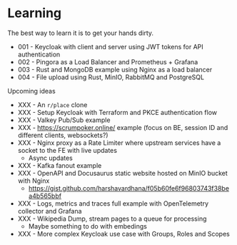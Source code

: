 # Learning

The best way to learn it is to get your hands dirty.

- 001 - Keycloak with client and server using JWT tokens for API authentication
- 002 - Pingora as a Load Balancer and Prometheus + Grafana
- 003 - Rust and MongoDB example using Nginx as a load balancer
- 004 - File upload using Rust, MinIO, RabbitMQ and PostgreSQL

Upcoming ideas

- XXX - An `r/place` clone
- XXX - Setup Keycloak with Terraform and PKCE authentication flow
- XXX - Valkey Pub/Sub example
- XXX - https://scrumpoker.online/ example (focus on BE, session ID and different clients, websockets?)
- XXX - Nginx proxy as a Rate Limiter where upstream services have a socket to the FE with live updates
    - Async updates
- XXX - Kafka fanout example
- XXX - OpenAPI and Docusaurus static website hosted on MinIO bucket with Nginx
    - https://gist.github.com/harshavardhana/f05b60fe6f96803743f38bea4b565bbf
- XXX - Logs, metrics and traces full example with OpenTelemetry collector and Grafana
- XXX - Wikipedia Dump, stream pages to a queue for processing
    - Maybe something to do with embedings
- XXX - More complex Keycloak use case with Groups, Roles and Scopes

